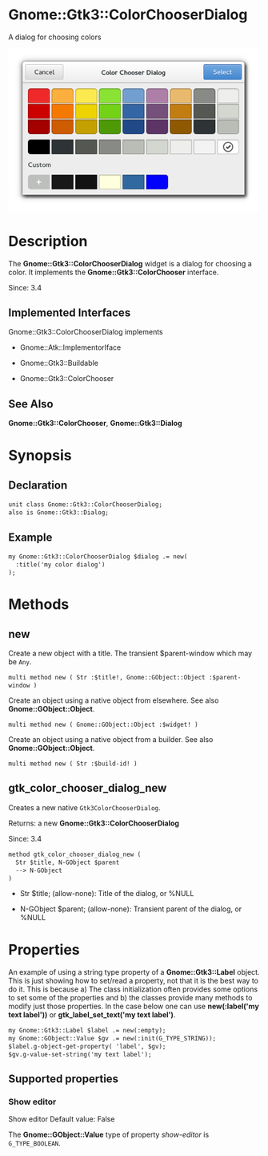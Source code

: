 Gnome::Gtk3::ColorChooserDialog
===============================

A dialog for choosing colors

![](images/colorchooser.png)

Description
===========

The **Gnome::Gtk3::ColorChooserDialog** widget is a dialog for choosing a color. It implements the **Gnome::Gtk3::ColorChooser** interface.

Since: 3.4

Implemented Interfaces
----------------------

Gnome::Gtk3::ColorChooserDialog implements

  * Gnome::Atk::ImplementorIface

  * Gnome::Gtk3::Buildable

  * Gnome::Gtk3::ColorChooser

See Also
--------

**Gnome::Gtk3::ColorChooser**, **Gnome::Gtk3::Dialog**

Synopsis
========

Declaration
-----------

    unit class Gnome::Gtk3::ColorChooserDialog;
    also is Gnome::Gtk3::Dialog;

Example
-------

    my Gnome::Gtk3::ColorChooserDialog $dialog .= new(
      :title('my color dialog')
    );

Methods
=======

new
---

Create a new object with a title. The transient $parent-window which may be `Any`.

    multi method new ( Str :$title!, Gnome::GObject::Object :$parent-window )

Create an object using a native object from elsewhere. See also **Gnome::GObject::Object**.

    multi method new ( Gnome::GObject::Object :$widget! )

Create an object using a native object from a builder. See also **Gnome::GObject::Object**.

    multi method new ( Str :$build-id! )

gtk_color_chooser_dialog_new
----------------------------

Creates a new native `Gtk3ColorChooserDialog`.

Returns: a new **Gnome::Gtk3::ColorChooserDialog**

Since: 3.4

    method gtk_color_chooser_dialog_new (
      Str $title, N-GObject $parent
      --> N-GObject
    )

  * Str $title; (allow-none): Title of the dialog, or %NULL

  * N-GObject $parent; (allow-none): Transient parent of the dialog, or %NULL

Properties
==========

An example of using a string type property of a **Gnome::Gtk3::Label** object. This is just showing how to set/read a property, not that it is the best way to do it. This is because a) The class initialization often provides some options to set some of the properties and b) the classes provide many methods to modify just those properties. In the case below one can use **new(:label('my text label'))** or **gtk_label_set_text('my text label')**.

    my Gnome::Gtk3::Label $label .= new(:empty);
    my Gnome::GObject::Value $gv .= new(:init(G_TYPE_STRING));
    $label.g-object-get-property( 'label', $gv);
    $gv.g-value-set-string('my text label');

Supported properties
--------------------

### Show editor

Show editor Default value: False

The **Gnome::GObject::Value** type of property *show-editor* is `G_TYPE_BOOLEAN`.

